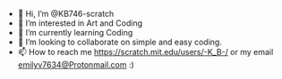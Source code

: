 - 👋 Hi, I’m @KB746-scratch
- 👀 I’m interested in Art and Coding
- 🌱 I’m currently learning Coding
- 💞️ I’m looking to collaborate on simple and easy coding.
- 📫 How to reach me https://scratch.mit.edu/users/-K_B-/ or my email emilyv7634@Protonmail.com :)

<!---
KB746-scratch/KB746-scratch is a ✨ special ✨ repository because its `README.md` (this file) appears on your GitHub profile.
You can click the Preview link to take a look at your changes.
--->
